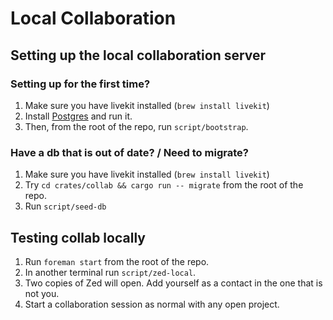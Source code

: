 # Local Collaboration

## Setting up the local collaboration server

### Setting up for the first time?

1. Make sure you have livekit installed (`brew install livekit`)
1. Install [Postgres](https://postgresapp.com) and run it.
1. Then, from the root of the repo, run `script/bootstrap`.

### Have a db that is out of date? / Need to migrate?

1. Make sure you have livekit installed (`brew install livekit`)
1. Try `cd crates/collab && cargo run -- migrate` from the root of the repo.
1. Run `script/seed-db`

## Testing collab locally

1. Run `foreman start` from the root of the repo.
1. In another terminal run `script/zed-local`.
1. Two copies of Zed will open. Add yourself as a contact in the one that is not you.
1. Start a collaboration session as normal with any open project.
